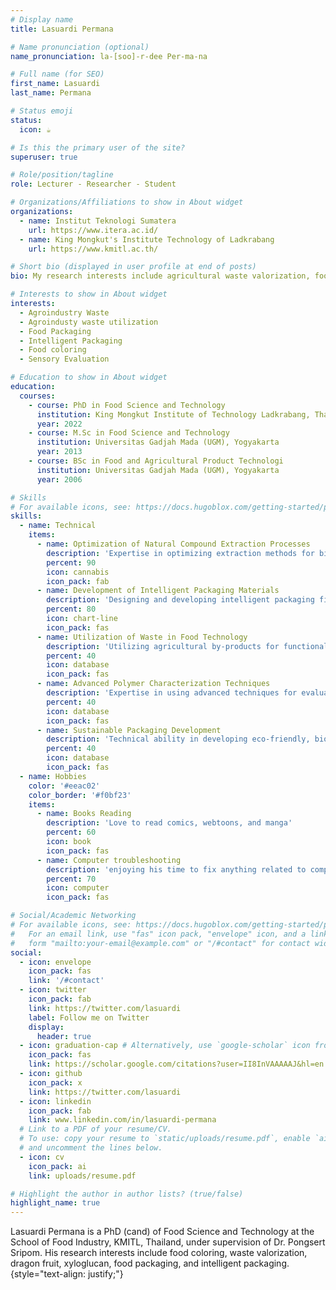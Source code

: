 ```yaml
---
# Display name
title: Lasuardi Permana

# Name pronunciation (optional)
name_pronunciation: la-[soo]-r-dee Per-ma-na

# Full name (for SEO)
first_name: Lasuardi
last_name: Permana

# Status emoji
status:
  icon: ☕️

# Is this the primary user of the site?
superuser: true

# Role/position/tagline
role: Lecturer - Researcher - Student

# Organizations/Affiliations to show in About widget
organizations:
  - name: Institut Teknologi Sumatera
    url: https://www.itera.ac.id/
  - name: King Mongkut's Institute Technology of Ladkrabang
    url: https://www.kmitl.ac.th/

# Short bio (displayed in user profile at end of posts)
bio: My research interests include agricultural waste valorization, food packaging, food coloring, active packaging, and intelligent packaging.

# Interests to show in About widget
interests:
  - Agroindustry Waste
  - Agroindusty waste utilization
  - Food Packaging
  - Intelligent Packaging
  - Food coloring
  - Sensory Evaluation

# Education to show in About widget
education:
  courses:
    - course: PhD in Food Science and Technology
      institution: King Mongkut Institute of Technology Ladkrabang, Thailand
      year: 2022
    - course: M.Sc in Food Science and Technology
      institution: Universitas Gadjah Mada (UGM), Yogyakarta
      year: 2013
    - course: BSc in Food and Agricultural Product Technologi
      institution: Universitas Gadjah Mada (UGM), Yogyakarta
      year: 2006

# Skills
# For available icons, see: https://docs.hugoblox.com/getting-started/page-builder/#icons
skills:
  - name: Technical
    items:
      - name: Optimization of Natural Compound Extraction Processes
        description: 'Expertise in optimizing extraction methods for bioactive compounds to enhance yield and functionality for food applications.'
        percent: 90
        icon: cannabis
        icon_pack: fab
      - name: Development of Intelligent Packaging Materials
        description: 'Designing and developing intelligent packaging films using natural materials.'
        percent: 80
        icon: chart-line
        icon_pack: fas
      - name: Utilization of Waste in Food Technology
        description: 'Utilizing agricultural by-products for functional applications in food applications.'
        percent: 40
        icon: database
        icon_pack: fas
      - name: Advanced Polymer Characterization Techniques
        description: 'Expertise in using advanced techniques for evaluating mechanical, structural, and functional properties of biodegradable films.'
        percent: 40
        icon: database
        icon_pack: fas      
      - name: Sustainable Packaging Development
        description: 'Technical ability in developing eco-friendly, biodegradable packaging solutions to reduce environmental impact.'
        percent: 40
        icon: database
        icon_pack: fas
  - name: Hobbies
    color: '#eeac02'
    color_border: '#f0bf23'
    items:
      - name: Books Reading
        description: 'Love to read comics, webtoons, and manga'
        percent: 60
        icon: book
        icon_pack: fas
      - name: Computer troubleshooting
        description: 'enjoying his time to fix anything related to computer, MacOS, Windows, and electronics'
        percent: 70
        icon: computer
        icon_pack: fas

# Social/Academic Networking
# For available icons, see: https://docs.hugoblox.com/getting-started/page-builder/#icons
#   For an email link, use "fas" icon pack, "envelope" icon, and a link in the
#   form "mailto:your-email@example.com" or "/#contact" for contact widget.
social:
  - icon: envelope
    icon_pack: fas
    link: '/#contact'
  - icon: twitter
    icon_pack: fab
    link: https://twitter.com/lasuardi
    label: Follow me on Twitter
    display:
      header: true
  - icon: graduation-cap # Alternatively, use `google-scholar` icon from `ai` icon pack
    icon_pack: fas
    link: https://scholar.google.com/citations?user=II8InVAAAAAJ&hl=en
  - icon: github
    icon_pack: x
    link: https://twitter.com/lasuardi
  - icon: linkedin
    icon_pack: fab
    link: www.linkedin.com/in/lasuardi-permana
  # Link to a PDF of your resume/CV.
  # To use: copy your resume to `static/uploads/resume.pdf`, enable `ai` icons in `params.yaml`,
  # and uncomment the lines below.
  - icon: cv
    icon_pack: ai
    link: uploads/resume.pdf

# Highlight the author in author lists? (true/false)
highlight_name: true
---
```


Lasuardi Permana is a PhD (cand) of Food Science and Technology at the School of Food Industry, KMITL, Thailand, under supervision of Dr. Pongsert Sripom. His research interests include food coloring, waste valorization, dragon fruit, xyloglucan, food packaging, and intelligent packaging.
{style="text-align: justify;"}
